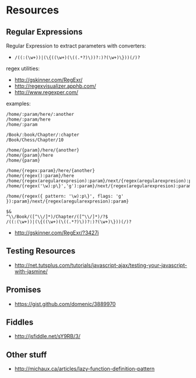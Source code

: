 # Resources

## Regular Expressions

Regular Expression to extract parameters with converters:

 - `/((:(\w+))|(\{((\w+)(\((.*?)\))?:)?(\w+)\}))(/)?`

regex utilities:

 - http://gskinner.com/RegExr/
 - http://regexvisualizer.apphb.com/
 - http://www.regexper.com/

examples:

```
/home/:param/here/:another
/home/:param/here
/home/:param

/Book/:book/Chapter/:chapter
/Book/Chess/Chapter/10

/home/{param}/here/{another}
/home/{param}/here
/home/{param}

/home/{regex:param}/here/{another}
/home/{regex():param}/here
/home/{regex(aregularexpresion):param}/next/{regex(aregularexpresion):param}
/home/{regex('\w):p\}','g'):param}/next/{regex(aregularexpresion):param}

/home/{regex({ pattern: '\w):p\}', flags: 'g' }):param}/next/{regex(aregularexpresion):param}

$&
^\\/Book/([^\\/]*)/Chapter/([^\\/]*)/?$
/((:(\w+))|(\{((\w+)(\((.*?)\))?:)?(\w+)\}))(/)?
```

- http://gskinner.com/RegExr/?3427i

## Testing Resources

- http://net.tutsplus.com/tutorials/javascript-ajax/testing-your-javascript-with-jasmine/

## Promises

- https://gist.github.com/domenic/3889970

## Fiddles

- http://jsfiddle.net/sY9RB/3/

## Other stuff

- http://michaux.ca/articles/lazy-function-definition-pattern